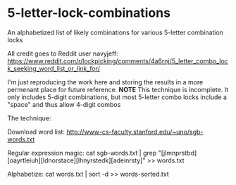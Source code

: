 # 5-letter-lock-combinations
An alphabetized list of likely combinations for various 5-letter combination locks

All credit goes to Reddit user navyjeff: https://www.reddit.com/r/lockpicking/comments/4a6rnj/5_letter_combo_lock_seeking_word_list_or_link_for/

I'm just reproducing the work here and storing the results in a more permenant place for future reference.
**NOTE** This technique is incomplete. It only includes 5-digit combinations, but most 5-letter combo locks include a "space" and thus allow 4-digit combos

The technique:

Download word list: http://www-cs-faculty.stanford.edu/~uno/sgb-words.txt

Regular expression magic: cat sgb-words.txt | grep "[jlmnprstbd][oayrtleiuh][ldnorstace][lhnyrstedk][adeinrsty]" >> words.txt

Alphabetize: cat words.txt | sort -d >> words-sorted.txt

